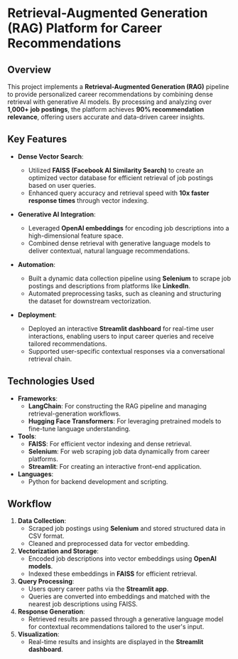 # Retrieval-Augmented Generation (RAG) Platform for Career Recommendations

## Overview
This project implements a **Retrieval-Augmented Generation (RAG)** pipeline to provide personalized career recommendations by combining dense retrieval with generative AI models. By processing and analyzing over **1,000+ job postings**, the platform achieves **90% recommendation relevance**, offering users accurate and data-driven career insights.

## Key Features
- **Dense Vector Search**:
  - Utilized **FAISS (Facebook AI Similarity Search)** to create an optimized vector database for efficient retrieval of job postings based on user queries.
  - Enhanced query accuracy and retrieval speed with **10x faster response times** through vector indexing.

- **Generative AI Integration**:
  - Leveraged **OpenAI embeddings** for encoding job descriptions into a high-dimensional feature space.
  - Combined dense retrieval with generative language models to deliver contextual, natural language recommendations.

- **Automation**:
  - Built a dynamic data collection pipeline using **Selenium** to scrape job postings and descriptions from platforms like **LinkedIn**.
  - Automated preprocessing tasks, such as cleaning and structuring the dataset for downstream vectorization.

- **Deployment**:
  - Deployed an interactive **Streamlit dashboard** for real-time user interactions, enabling users to input career queries and receive tailored recommendations.
  - Supported user-specific contextual responses via a conversational retrieval chain.

## Technologies Used
- **Frameworks**:
  - **LangChain**: For constructing the RAG pipeline and managing retrieval-generation workflows.
  - **Hugging Face Transformers**: For leveraging pretrained models to fine-tune language understanding.
- **Tools**:
  - **FAISS**: For efficient vector indexing and dense retrieval.
  - **Selenium**: For web scraping job data dynamically from career platforms.
  - **Streamlit**: For creating an interactive front-end application.
- **Languages**:
  - Python for backend development and scripting.

## Workflow
1. **Data Collection**:
   - Scraped job postings using **Selenium** and stored structured data in CSV format.
   - Cleaned and preprocessed data for vector embedding.
2. **Vectorization and Storage**:
   - Encoded job descriptions into vector embeddings using **OpenAI models**.
   - Indexed these embeddings in **FAISS** for efficient retrieval.
3. **Query Processing**:
   - Users query career paths via the **Streamlit app**.
   - Queries are converted into embeddings and matched with the nearest job descriptions using FAISS.
4. **Response Generation**:
   - Retrieved results are passed through a generative language model for contextual recommendations tailored to the user's input.
5. **Visualization**:
   - Real-time results and insights are displayed in the **Streamlit dashboard**.